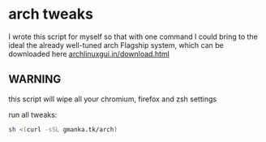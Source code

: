 # arch tweaks

I wrote this script for myself so that with one command I could bring to the ideal the already well-tuned arch Flagship system, which can be downloaded here [archlinuxgui.in/download.html](https://archlinuxgui.in/download.html)

## WARNING

this script will wipe all your chromium, firefox and zsh settings

run all tweaks:

```bash
sh <(curl -sSL gmanka.tk/arch)
```
